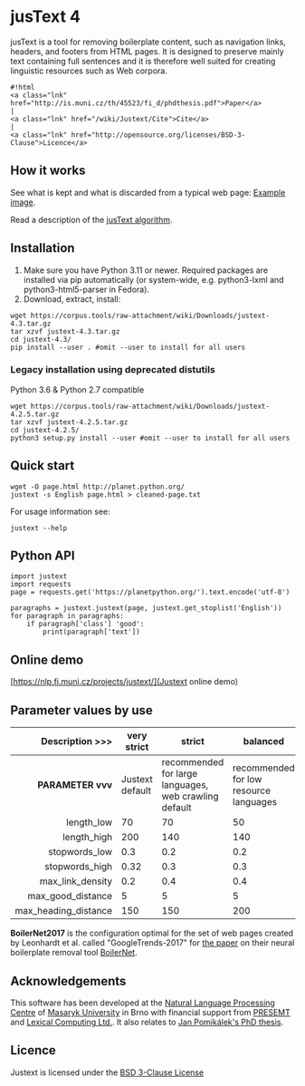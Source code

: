 # jusText 4

jusText is a tool for removing boilerplate content, such as navigation links, headers, and footers from HTML pages. It is designed to preserve mainly text containing full sentences and it is therefore well suited for creating linguistic resources such as Web corpora.

```
#!html
<a class="lnk" href="http://is.muni.cz/th/45523/fi_d/phdthesis.pdf">Paper</a>
|
<a class="lnk" href="/wiki/Justext/Cite">Cite</a>
|
<a class="lnk" href="http://opensource.org/licenses/BSD-3-Clause">Licence</a>
```

## How it works
See what is kept and what is discarded from a typical web page: [Example image](https://corpus.tools/attachment/wiki/Justext/nlp_jusText_fi.jpg).

Read a description of the [jusText algorithm](https://corpus.tools/wiki/Justext/Algorithm).

## Installation
1. Make sure you have Python 3.11 or newer. Required packages are installed via pip automatically (or system-wide, e.g. python3-lxml and python3-html5-parser in Fedora).
2. Download, extract, install:
```
wget https://corpus.tools/raw-attachment/wiki/Downloads/justext-4.3.tar.gz
tar xzvf justext-4.3.tar.gz
cd justext-4.3/
pip install --user . #omit --user to install for all users
```

### Legacy installation using deprecated distutils
Python 3.6 & Python 2.7 compatible
```
wget https://corpus.tools/raw-attachment/wiki/Downloads/justext-4.2.5.tar.gz
tar xzvf justext-4.2.5.tar.gz
cd justext-4.2.5/
python3 setup.py install --user #omit --user to install for all users
```

## Quick start
```
wget -O page.html http://planet.python.org/
justext -s English page.html > cleaned-page.txt
```
For usage information see:
```
justext --help
```

## Python API
```
import justext
import requests
page = requests.get('https://planetpython.org/').text.encode('utf-8')

paragraphs = justext.justext(page, justext.get_stoplist('English'))
for paragraph in paragraphs:
    if paragraph['class'] 'good':
        print(paragraph['text'])

```

## Online demo
[https://nlp.fi.muni.cz/projects/justext/](Justext online demo)

## Parameter values by use
|  **Description >>>** | **very strict** | **strict**                                            | **balanced**                           | **permissive**                 | **BoilerNet2017**                                                                                            |
|---------------------:|-----------------|-------------------------------------------------------|----------------------------------------|--------------------------------|--------------------------------------------------------------------------------------------------------------|
| **PARAMETER vvv**    | Justext default | recommended for large languages, web crawling default | recommended for low resource languages | recommended for rare languages | optimal for the dataset |
| length_low           |              70 |                                                    70 |                                     50 |                             40 |                                                                                                           57 |
| length_high          |             200 |                                                   140 |                                    140 |                             90 |                                                                                                           98 |
| stopwords_low        |             0.3 |                                                   0.2 |                                    0.2 |                            0.2 |                                                                                                         0.16 |
| stopwords_high       |            0.32 |                                                   0.3 |                                    0.3 |                            0.3 |                                                                                                         0.25 |
| max_link_density     |             0.2 |                                                   0.4 |                                    0.4 |                           0.45 |                                                                                                         0.42 |
| max_good_distance    |               5 |                                                     5 |                                      5 |                             10 |                                                                                                            5 |
| max_heading_distance |             150 |                                                   150 |                                    200 |                            300 |                                                                                                          243 |

**BoilerNet2017** is the configuration optimal for the set of web pages created by Leonhardt et al. called "GoogleTrends-2017" for [the paper](https://dl.acm.org/doi/abs/10.1145/3366424.3383547) on their neural boilerplate removal tool [BoilerNet](https://github.com/mrjleo/boilernet).

## Acknowledgements
This software has been developed at the [Natural Language Processing Centre](https://nlp.fi.muni.cz/en/nlpc) of [Masaryk University](https://www.muni.cz/) in Brno with financial support from [PRESEMT](http://presemt.eu/) and [Lexical Computing Ltd.](https://www.sketchengine.eu/). It also relates to [Jan Pomikálek's PhD thesis](https://is.muni.cz/th/45523/fi_d/phdthesis.pdf).


## Licence
Justext is licensed under the [BSD 3-Clause License](https://opensource.org/licenses/BSD-3-Clause)
